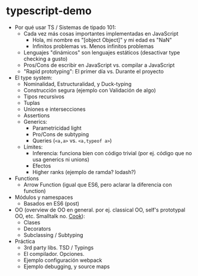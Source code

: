 # typescript-demo

* Por qué usar TS / Sistemas de tipado 101:
    - Cada vez más cosas importantes implementadas en JavaScript
        + Hola, mi nombre es "[object Object]" y mi edad es "NaN"
        + Infinitos problemas vs. Menos infinitos problemas
    - Lenguajes "dinámicos" son lenguajes estáticos (desactivar type checking a gusto)
    - Pros/Cons de escribir en JavaScript vs. compilar a JavaScript
    - "Rapid prototyping": El primer día vs. Durante el proyecto
* El type system:
    - Nominalidad, Estructuralidad, y Duck-typing
    - Construcción segura (ejemplo con Validación de algo)
    - Tipos recursivos
    - Tuplas
    - Uniones e intersecciones
    - Assertions
    - Generics:
        + Parametricidad light
        + Pro/Cons de subtyping
        + Queries (`<a,a>` vs. `<a,typeof a>`)
    - Límites:
        + Inferencia: funciona bien con código trivial (por ej. código que no usa generics ni unions)
        + Efectos
        + Higher ranks (ejemplo de ramda? lodash?)
* Functions
	- Arrow Function (igual que ES6, pero aclarar la diferencia con function)
* Módulos y namespaces
    - Basados en ES6 (post)
* OO (overview de OO en general. por ej. classical OO, self's prototypal OO, etc. Smalltalk no. [Cook](http://wcook.blogspot.com.ar/2012/07/proposal-for-simplified-modern.html)): 
    - Clases
    - Decorators
    - Subclassing / Subtyping
* Práctica
    - 3rd party libs. TSD / Typings
    - El compilador. Opciones.
    - Ejemplo configuración webpack
    - Ejemplo debugging, y source maps
